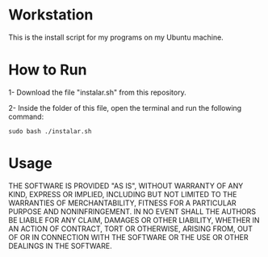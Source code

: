 # Workstation
This is the install script for my programs on my Ubuntu machine.

# How to Run

1- Download the file "instalar.sh" from this repository.

2- Inside the folder of this file, open the terminal and run the following command: 

```
sudo bash ./instalar.sh
```
# Usage

THE SOFTWARE IS PROVIDED "AS IS", WITHOUT WARRANTY OF ANY KIND, EXPRESS OR IMPLIED, INCLUDING BUT NOT LIMITED TO THE WARRANTIES OF MERCHANTABILITY, FITNESS FOR A PARTICULAR PURPOSE AND NONINFRINGEMENT. IN NO EVENT SHALL THE AUTHORS BE LIABLE FOR ANY CLAIM, DAMAGES OR OTHER LIABILITY, WHETHER IN AN ACTION OF CONTRACT, TORT OR OTHERWISE, ARISING FROM, OUT OF OR IN CONNECTION WITH THE SOFTWARE OR THE USE OR OTHER DEALINGS IN THE SOFTWARE.
